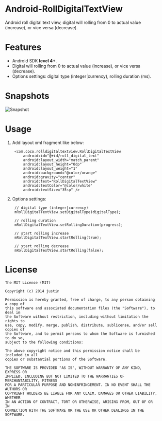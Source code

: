 Android-RollDigitalTextView
===========================

Android roll digital text view, digital will rolling from 0 to actual value (increase), or vice versa (decrease).

Features
========

+ Android SDK **level 4+**.
+ Digital will rolling from 0 to actual value (increase), or vice versa (decrease).
+ Options settings: digital type (integer|currency), rolling duration (ms).

Snapshots
=========

[snapshot]: https://github.com/zzhouj/Android-RollDigitalTextView/raw/master/snapshot/snapshot.png  "Snapshot"

![Snapshot][snapshot]

Usage
=====
1. Add layout xml fragment like below:

		<com.coco.rolldigitaltextview.RollDigitalTextView
		    android:id="@+id/roll_digital_text"
		    android:layout_width="match_parent"
		    android:layout_height="0dp"
		    android:layout_weight="1"
		    android:background="@color/orange"
		    android:gravity="center"
		    android:text="RollDigitalTextView"
		    android:textColor="@color/white"
		    android:textSize="35sp" />

2. Options settings:

		// digital type (integer|currency)
		mRollDigitalTextView.setDigitalType(digitalType);

		// rolling duration
		mRollDigitalTextView.setRollingDuration(progress);

		// start rolling increase
		mRollDigitalTextView.startRolling(true);

		// start rolling decrease
		mRollDigitalTextView.startRolling(false);

License
=======

    The MIT License (MIT)
    
    Copyright (c) 2014 justin
    
    Permission is hereby granted, free of charge, to any person obtaining a copy of
    this software and associated documentation files (the "Software"), to deal in
    the Software without restriction, including without limitation the rights to
    use, copy, modify, merge, publish, distribute, sublicense, and/or sell copies of
    the Software, and to permit persons to whom the Software is furnished to do so,
    subject to the following conditions:
    
    The above copyright notice and this permission notice shall be included in all
    copies or substantial portions of the Software.
    
    THE SOFTWARE IS PROVIDED "AS IS", WITHOUT WARRANTY OF ANY KIND, EXPRESS OR
    IMPLIED, INCLUDING BUT NOT LIMITED TO THE WARRANTIES OF MERCHANTABILITY, FITNESS
    FOR A PARTICULAR PURPOSE AND NONINFRINGEMENT. IN NO EVENT SHALL THE AUTHORS OR
    COPYRIGHT HOLDERS BE LIABLE FOR ANY CLAIM, DAMAGES OR OTHER LIABILITY, WHETHER
    IN AN ACTION OF CONTRACT, TORT OR OTHERWISE, ARISING FROM, OUT OF OR IN
    CONNECTION WITH THE SOFTWARE OR THE USE OR OTHER DEALINGS IN THE SOFTWARE.
